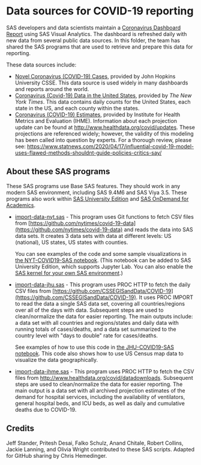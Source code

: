 # Data sources for COVID-19 reporting

SAS developers and data scientists maintain a [Coronavirus Dashboard Report](https://www.sas.com/covid19) using SAS Visual Analytics.
The dashboard is refreshed daily with new data from several public data sources.  In this folder, the team has shared
the SAS programs that are used to retrieve and prepare this data for reporting.

These data sources include:

* [Novel Coronavirus (COVID-19) Cases](https://github.com/CSSEGISandData/COVID-19), provided by John Hopkins University CSSE. This data source is used widely in many dashboards and reports around the world.
* [Coronavirus (Covid-19) Data in the United States](https://github.com/nytimes/covid-19-data), provided by _The New York Times_. This data contains daily counts for the United States, each state in the US, and each county within the states.
*	[Coronavirus (COVID-19) Estimates](http://www.healthdata.org/covid/data-downloads), provided by Institute for Health Metrics and Evaluation (IHME). Information about each projection update can be found at http://www.healthdata.org/covid/updates. These projections are referenced widely; however, the validity of this modeling has been called into question by experts. For a thorough review, please see: https://www.statnews.com/2020/04/17/influential-covid-19-model-uses-flawed-methods-shouldnt-guide-policies-critics-say/


## About these SAS programs

These SAS programs use Base SAS features.  They should work in any modern SAS environment, including SAS 9.4M6 and SAS Viya 3.5.
These programs also work within [SAS University Edition](https://www.sas.com/en_us/software/university-edition.html) and [SAS OnDemand for Academics](https://www.sas.com/en_us/software/on-demand-for-academics.html).

* [import-data-nyt.sas](./import-data-nyt.sas) - This program uses Git functions to fetch CSV files from [https://github.com/nytimes/covid-19-data](https://github.com/nytimes/covid-19-data) and reads the data into SAS data sets.  It creates 3 data sets with data at different levels: US (national), US states, US states with counties.

  You can see examples of the code and some sample visualizations in [the NYT-COVID19-SAS notebook](NYT-COVID19-SAS.ipynb). (This notebook can be added to SAS University Edition, which supports Jupyter Lab.  You can also enable the [SAS kernel for your own SAS environment](https://blogs.sas.com/content/sasdummy/2016/04/24/how-to-run-sas-programs-in-jupyter-notebook/).)
  
* [import-data-jhu.sas](./import-data-jhu.sas) - This program uses PROC HTTP to fetch the daily CSV files from [https://github.com/CSSEGISandData/COVID-19](https://github.com/CSSEGISandData/COVID-19). It uses PROC IMPORT to read the data a single SAS data set, covering all countries/regions over all of the days with data. Subsequent steps are used to clean/normalize the data for easier reporting. The main outputs include: a data set with all countries and regions/states and daily data with running totals of cases/deaths, and a data set summarized to the country level with "days to double" rate for cases/deaths.

  See examples of how to use this code in [the JHU-COVID19-SAS notebook](JHU-COVID19-SAS.ipynb). This code also shows how to use US Census map data to visualize the data geographically.
  
* [import-data-ihme.sas](./import-data-ihme.sas) - This program uses PROC HTTP to fetch the CSV files from http://www.healthdata.org/covid/datadownloads. Subsequent steps are used to clean/normalize the data for easier reporting. The main output is a data set with all archived projection estimates of the demand for hospital services, including the availability of ventilators, general hospital beds, and ICU beds, as well as daily and cumulative deaths due to COVID-19.

## Credits

Jeff Stander, Pritesh Desai, Falko Schulz, Anand Chitale, Robert Collins, Jackie Lanning, and Olivia Wright contributed to these SAS scripts. Adapted for GitHub sharing
by Chris Hemedinger.
